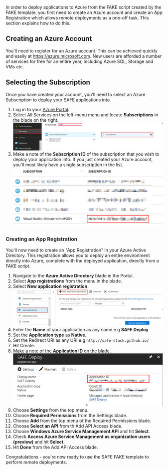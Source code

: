 In order to deploy applications to Azure from the FAKE script created by the FAKE template, you first need to create an Azure account and create an App Registration which allows remote deployments as a one-off task. This section explains how to do this.

## Creating an Azure Account

You'll need to register for an Azure account. This can be achieved quickly and easily at https://azure.microsoft.com. New users are afforded a number of services for free for an entire year, including Azure SQL, Storage and VMs etc.

## Selecting the Subscription
Once you have created your account, you'll need to select an Azure Subscription to deploy your SAFE applications into.

1. Log in to your [Azure Portal](https://portal.azure.com).
1. Select All Services on the left-menu menu and locate **Subscriptions** in the blade on the right.
![](img/deploy-appservice-1.png)
1. Make a note of the **Subscription ID** of the subscription that you wish to deploy your application into. If you just created your Azure account, you'll most likely have a single subscription in the list.
![](img/deploy-appservice-2.png)

### Creating an App Registration
You'll now need to create an "App Registration" in your Azure Active Directory. This registration allows you to deploy an entire environment directly into Azure, complete with the deployed application, directly from a FAKE script.

1. Navigate to the **Azure Active Directory** blade in the Portal.
1. Select **App registrations** from the menu in the blade.
1. Select **New application registration**.
![](img/deploy-appservice-3.png)
1. Enter the **Name** of your application as any name e.g **SAFE Deploy**
1. Set the **Application type** as **Native**.
1. Set the Redirect URI as any URI e.g `http://safe-stack.github.io/`
1. Hit Create.
1. Make a note of the **Application ID** on the blade.
![](img/deploy-appservice-4.png)
1. Choose **Settings** from the top menu.
1. Choose **Required Permissions** from the Settings blade.
1. Choose **Add** from the top menu of the Required Permissions blade.
1. Choose **Select an API** from th Add API Access blade.
1. Choose **Windows Azure Service Management API** and hit **Select**.
1. Check **Access Azure Service Management as organization users (preview)** and hit **Select**.
1. Hit **Done** from the Add API Access blade.

Congratulations - you're now ready to use the SAFE FAKE template to perform remote deployments.